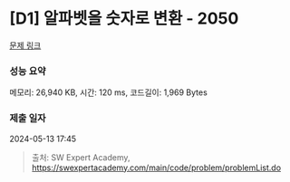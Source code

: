 # [D1] 알파벳을 숫자로 변환 - 2050 

[문제 링크](https://swexpertacademy.com/main/code/problem/problemDetail.do?contestProbId=AV5QLGxKAzQDFAUq) 

### 성능 요약

메모리: 26,940 KB, 시간: 120 ms, 코드길이: 1,969 Bytes

### 제출 일자

2024-05-13 17:45



> 출처: SW Expert Academy, https://swexpertacademy.com/main/code/problem/problemList.do
